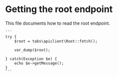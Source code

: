 # Getting the root endpoint
This file documents how to read the root endpoint.

    ```
    try {
        $root = tabs\apiclient\Root::fetch();

        var_dump($root);

    } catch(Exception $e) {
        echo $e->getMessage();
    }
    ```
